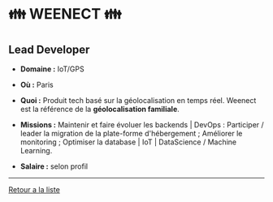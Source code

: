 # 👪 WEENECT 👪 

## Lead Developer

- **Domaine :** IoT/GPS

- **Où :** Paris
- **Quoi :** Produit tech basé sur la géolocalisation en temps réel. Weenect est la référence de la **géolocalisation familiale**.
- **Missions :** Maintenir et faire évoluer les backends | DevOps : Participer / leader la migration de la plate-forme d'hébergement ; Améliorer le monitoring ; Optimiser la database | IoT | DataScience / Machine Learning.
- **Salaire :** selon profil

----
[Retour a la liste](#file-00readme-md)